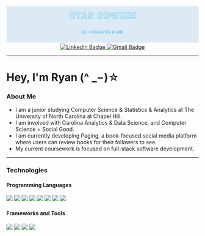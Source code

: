 <div id='header' align="center">
<img src='wideheader.png'>
</div>

<div id="badges" align="center"> 
<a href="https://www.linkedin.com/in/ryan-bowers-1007aa29a/">
  <img src="https://img.shields.io/badge/LinkedIn-0077B5?style=for-the-badge&logo=linkedin&logoColor=white" alt="LinkedIn Badge"/>
</a>
<a href="mailto:ryanb215@ad.unc.edu">
  <img src='https://img.shields.io/badge/Gmail-D14836?style=for-the-badge&logo=gmail&logoColor=white' alt="Gmail Badge" />
</a>
</div>

---
# Hey, I'm Ryan (^ _−)☆


### About Me

- I am a junior studying Computer Science & Statistics & Analytics at The University of North Carolina at Chapel Hill.
- I am involved with Carolina Analytics & Data Science, and Computer Science + Social Good.
- I am currently developing Paging, a book-focused social media platform where users can review books for their followers to see.
- My current coursework is focused on full-stack software development.

---

### Technologies

#### Programming Languages
<div id="badges"> 
  <img src='https://img.shields.io/badge/python-3670A0?style=for-the-badge&logo=python&logoColor=ffdd54' />
  <img src='https://img.shields.io/badge/JavaScript-323330?style=for-the-badge&logo=javascript&logoColor=F7DF1E' />
  <img src='https://img.shields.io/badge/TypeScript-007ACC?style=for-the-badge&logo=typescript&logoColor=white' />
  <img src='https://img.shields.io/badge/Swift-FA7343?style=for-the-badge&logo=swift&logoColor=white' />
  <img src='https://img.shields.io/badge/Java-ED8B00?style=for-the-badge&logo=openjdk&logoColor=white' />
  <img src='https://img.shields.io/badge/R-276DC3?style=for-the-badge&logo=r&logoColor=white' />
  <img src='https://img.shields.io/badge/HTML-239120?style=for-the-badge&logo=html5&logoColor=white' />
  <img src='https://img.shields.io/badge/CSS-239120?&style=for-the-badge&logo=css3&logoColor=white' />
</div>

#### Frameworks and Tools
<div id="badges"> 
  <img src='https://img.shields.io/badge/next.js-000000?style=for-the-badge&logo=nextdotjs&logoColor=white' />
  <img src='https://img.shields.io/badge/React-20232A?style=for-the-badge&logo=react&logoColor=61DAFB' />
  <img src='https://img.shields.io/badge/Angular-DD0031?style=for-the-badge&logo=angular&logoColor=white' />
  <img src='https://img.shields.io/badge/Supabase-181818?style=for-the-badge&logo=supabase&logoColor=white' />
</div>
